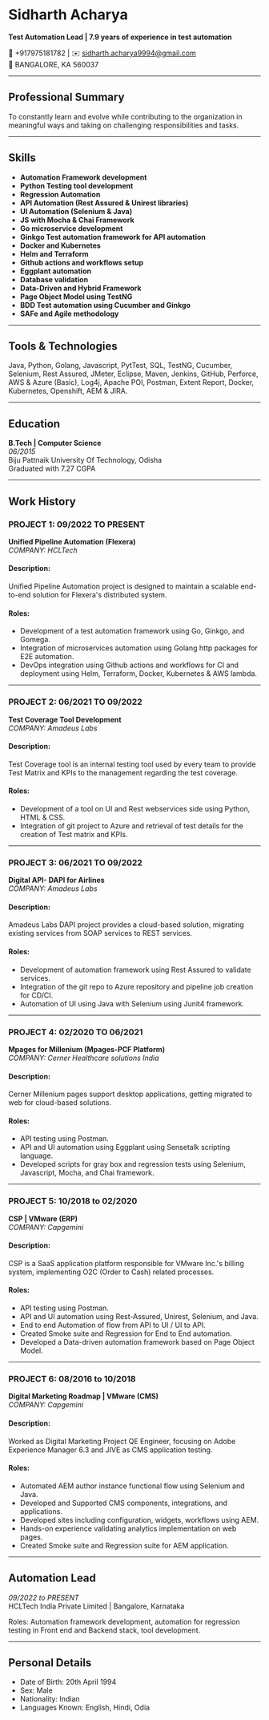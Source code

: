 # Sidharth Acharya
**Test Automation Lead | 7.9 years of experience in test automation**

📧 +917975181782 | ✉️ sidharth.acharya9994@gmail.com  
📍 BANGALORE, KA 560037

---

## Professional Summary
To constantly learn and evolve while contributing to the organization in meaningful ways and taking on challenging responsibilities and tasks.

---

## Skills
- **Automation Framework development**
- **Python Testing tool development**
- **Regression Automation**
- **API Automation (Rest Assured & Unirest libraries)**
- **UI Automation (Selenium & Java)**
- **JS with Mocha & Chai Framework**
- **Go microservice development**
- **Ginkgo Test automation framework for API automation**
- **Docker and Kubernetes**
- **Helm and Terraform**
- **Github actions and workflows setup**
- **Eggplant automation**
- **Database validation**
- **Data-Driven and Hybrid Framework**
- **Page Object Model using TestNG**
- **BDD Test automation using Cucumber and Ginkgo**
- **SAFe and Agile methodology**

---

## Tools & Technologies
Java, Python, Golang, Javascript, PytTest, SQL, TestNG, Cucumber, Selenium, Rest Assured, JMeter, Eclipse, Maven, Jenkins, GitHub, Perforce, AWS & Azure (Basic), Log4j, Apache POI, Postman, Extent Report, Docker, Kubernetes, Openshift, AEM & JIRA.

---

## Education
**B.Tech | Computer Science**  
*06/2015*  
Biju Pattnaik University Of Technology, Odisha  
Graduated with 7.27 CGPA

---

## Work History

### PROJECT 1: 09/2022 TO PRESENT
**Unified Pipeline Automation (Flexera)**  
*COMPANY: HCLTech*

#### Description:
Unified Pipeline Automation project is designed to maintain a scalable end-to-end solution for Flexera's distributed system.

#### Roles:
- Development of a test automation framework using Go, Ginkgo, and Gomega.
- Integration of microservices automation using Golang http packages for E2E automation.
- DevOps integration using Github actions and workflows for CI and deployment using Helm, Terraform, Docker, Kubernetes & AWS lambda.

---

### PROJECT 2: 06/2021 TO 09/2022
**Test Coverage Tool Development**  
*COMPANY: Amadeus Labs*

#### Description:
Test Coverage tool is an internal testing tool used by every team to provide Test Matrix and KPIs to the management regarding the test coverage.

#### Roles:
- Development of a tool on UI and Rest webservices side using Python, HTML & CSS.
- Integration of git project to Azure and retrieval of test details for the creation of Test matrix and KPIs.

---

### PROJECT 3: 06/2021 TO 09/2022
**Digital API- DAPI for Airlines**  
*COMPANY: Amadeus Labs*

#### Description:
Amadeus Labs DAPI project provides a cloud-based solution, migrating existing services from SOAP services to REST services.

#### Roles:
- Development of automation framework using Rest Assured to validate services.
- Integration of the git repo to Azure repository and pipeline job creation for CD/CI.
- Automation of UI using Java with Selenium using Junit4 framework.

---

### PROJECT 4: 02/2020 TO 06/2021
**Mpages for Millenium (Mpages-PCF Platform)**  
*COMPANY: Cerner Healthcare solutions India*

#### Description:
Cerner Millenium pages support desktop applications, getting migrated to web for cloud-based solutions.

#### Roles:
- API testing using Postman.
- API and UI automation using Eggplant using Sensetalk scripting language.
- Developed scripts for gray box and regression tests using Selenium, Javascript, Mocha, and Chai framework.

---

### PROJECT 5: 10/2018 to 02/2020
**CSP | VMware (ERP)**  
*COMPANY: Capgemini*

#### Description:
CSP is a SaaS application platform responsible for VMware Inc.'s billing system, implementing O2C (Order to Cash) related processes.

#### Roles:
- API testing using Postman.
- API and UI automation using Rest-Assured, Unirest, Selenium, and Java.
- End to end Automation of flow from API to UI / UI to API.
- Created Smoke suite and Regression for End to End automation.
- Developed a Data-driven automation framework based on Page Object Model.

---

### PROJECT 6: 08/2016 to 10/2018
**Digital Marketing Roadmap | VMware (CMS)**  
*COMPANY: Capgemini*

#### Description:
Worked as Digital Marketing Project QE Engineer, focusing on Adobe Experience Manager 6.3 and JIVE as CMS application testing.

#### Roles:
- Automated AEM author instance functional flow using Selenium and Java.
- Developed and Supported CMS components, integrations, and applications.
- Developed sites including configuration, widgets, workflows using AEM.
- Hands-on experience validating analytics implementation on web pages.
- Created Smoke suite and Regression suite for AEM application.

---

## Automation Lead
*09/2022 to PRESENT*  
HCLTech India Private Limited | Bangalore, Karnataka

Roles: Automation framework development, automation for regression testing in Front end and Backend stack, tool development.

---

## Personal Details
- Date of Birth: 20th April 1994
- Sex: Male
- Nationality: Indian
- Languages Known: English, Hindi, Odia
